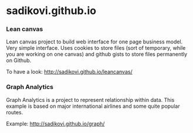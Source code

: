 sadikovi.github.io
==================

### Lean canvas
Lean canvas project to build web interface for one page business model.
Very simple interface. Uses cookies to store files (sort of temporary, while you are working on one canvas) and github gists to store files permanently on Github.

To have a look: http://sadikovi.github.io/leancanvas/

### Graph Analytics
Graph Analytics is a project to represent relationship within data.
This example is based on major international airlines and some quite popular routes.

Example: http://sadikovi.github.io/graph/
